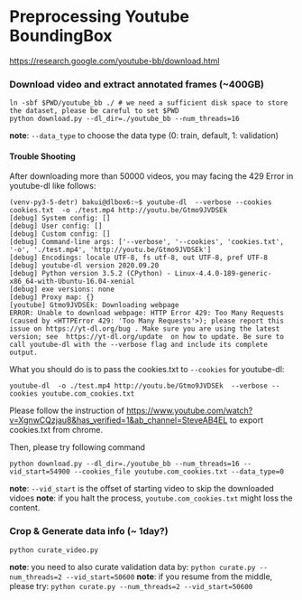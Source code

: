 # Preprocessing Youtube BoundingBox 
https://research.google.com/youtube-bb/download.html


### Download video and extract annotated frames (~400GB)
````shell
ln -sbf $PWD/youtube_bb ./ # we need a sufficient disk space to store the dataset, please be careful to set $PWD
python download.py --dl_dir=./youtube_bb --num_threads=16
````
**note**: `--data_type` to choose the data type (0: train, default, 1: validation)

#### Trouble Shooting
After downloading more than 50000 videos, you may facing the 429 Error in youtube-dl like follows:
```
(venv-py3-5-detr) bakui@dlbox6:~$ youtube-dl  --verbose --cookies cookies.txt  -o ./test.mp4 http://youtu.be/Gtmo9JVDSEk
[debug] System config: []
[debug] User config: []
[debug] Custom config: []
[debug] Command-line args: ['--verbose', '--cookies', 'cookies.txt', '-o', './test.mp4', 'http://youtu.be/Gtmo9JVDSEk']
[debug] Encodings: locale UTF-8, fs utf-8, out UTF-8, pref UTF-8
[debug] youtube-dl version 2020.09.20
[debug] Python version 3.5.2 (CPython) - Linux-4.4.0-189-generic-x86_64-with-Ubuntu-16.04-xenial
[debug] exe versions: none
[debug] Proxy map: {}
[youtube] Gtmo9JVDSEk: Downloading webpage
ERROR: Unable to download webpage: HTTP Error 429: Too Many Requests (caused by <HTTPError 429: 'Too Many Requests'>); please report this issue on https://yt-dl.org/bug . Make sure you are using the latest version; see  https://yt-dl.org/update  on how to update. Be sure to call youtube-dl with the --verbose flag and include its complete output.
```

What you should do is to pass the cookies.txt to `--cookies` for youtube-dl:
```
youtube-dl  -o ./test.mp4 http://youtu.be/Gtmo9JVDSEk  --verbose --cookies youtube.com_cookies.txt
```
Please follow the instruction of https://www.youtube.com/watch?v=XgnwCQzjau8&has_verified=1&ab_channel=SteveAB4EL to export cookies.txt from chrome.

Then, please try following command
```
python download.py --dl_dir=./youtube_bb --num_threads=16 --vid_start=54900 --cookies_file youtube.com_cookies.txt --data_type=0
```
**note**: `--vid_start` is the offset of starting video to skip the downloaded vidoes
**note**: if you halt the process, `youtube.com_cookies.txt` might loss the content.


### Crop & Generate data info (~ 1day?)
```shell
python curate_video.py
```
**note**: you need to also curate validation data by: `python curate.py --num_threads=2 --vid_start=50600`
**note**: if you resume from the middle, please try: `python curate.py --num_threads=2 --vid_start=50600`
